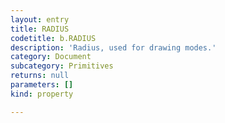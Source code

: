```yaml
---
layout: entry
title: RADIUS
codetitle: b.RADIUS
description: 'Radius, used for drawing modes.'
category: Document
subcategory: Primitives
returns: null
parameters: []
kind: property

---
```

